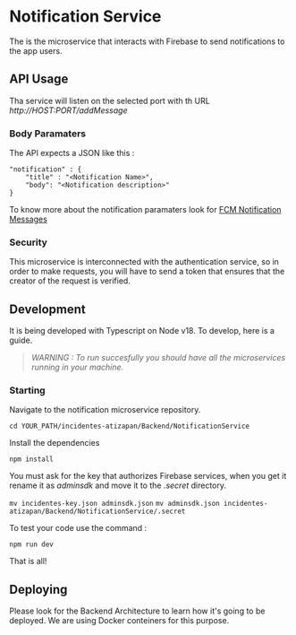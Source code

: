 # Notification Service
The is the microservice that interacts with Firebase to send notifications to the app users.

## API Usage
Tha service will listen on the selected port with th URL _http://HOST:PORT/addMessage_

### Body Paramaters
The API expects a JSON like this : 

```
"notification" : {
	"title" : "<Notification Name>",
    "body": "<Notification description>"
}
```

To know more about the notification paramaters look for [FCM Notification Messages](https://firebase.google.com/docs/cloud-messaging/concept-options)

### Security
This microservice is interconnected with the authentication service, so in order to make requests, you will have to send a token that ensures that the creator of the request is verified.

## Development
It is being developed with Typescript on Node v18. To develop, here is a guide.

> _WARNING : To run succesfully you should have all the microservices running in your machine._

### Starting
Navigate to the notification microservice repository.

`cd YOUR_PATH/incidentes-atizapan/Backend/NotificationService`

Install the dependencies

`npm install`

You must ask for the key that authorizes Firebase services, when you get it rename it as _adminsdk_ and move it to the _.secret_ directory.

`mv incidentes-key.json adminsdk.json`
`mv adminsdk.json incidentes-atizapan/Backend/NotificationService/.secret`

To test your code use the command :

`npm run dev`

That is all!

## Deploying

Please look for the Backend Architecture to learn how it's going to be deployed. We are using Docker conteiners for this purpose.
